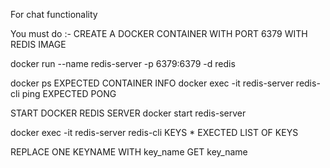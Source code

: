 For chat functionality

You must do :- 
CREATE A DOCKER CONTAINER WITH PORT 6379 WITH REDIS IMAGE

docker run --name redis-server -p 6379:6379 -d redis

docker ps
EXPECTED CONTAINER INFO
docker exec -it redis-server redis-cli ping
EXPECTED PONG 

START DOCKER REDIS SERVER
docker start redis-server

docker exec -it redis-server redis-cli KEYS *
EXECTED LIST OF KEYS

REPLACE ONE KEYNAME WITH key_name
GET key_name



